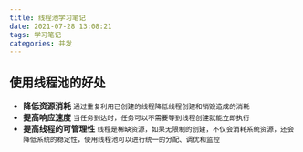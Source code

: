 ```yaml
---
title: 线程池学习笔记
date: 2021-07-28 13:08:21
tags: 学习笔记
categories: 并发
---
```


## 使用线程池的好处
* **降低资源消耗**
  `通过重复利用已创建的线程降低线程创建和销毁造成的消耗`
* **提高响应速度**
  `当任务到达时，任务可以不需要等到线程创建就能立即执行`
* **提高线程的可管理性**
  `线程是稀缺资源，如果无限制的创建，不仅会消耗系统资源，还会降低系统的稳定性，使用线程池可以进行统一的分配、调优和监控`